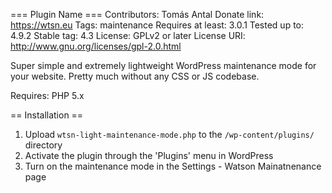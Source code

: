 === Plugin Name ===
Contributors: Tomás Antal
Donate link: https://wtsn.eu
Tags: maintenance
Requires at least: 3.0.1
Tested up to: 4.9.2
Stable tag: 4.3
License: GPLv2 or later
License URI: http://www.gnu.org/licenses/gpl-2.0.html

Super simple and extremely lightweight WordPress maintenance mode for your website.
Pretty much without any CSS or JS codebase.

Requires: PHP 5.x

== Installation ==

1. Upload `wtsn-light-maintenance-mode.php` to the `/wp-content/plugins/` directory
2. Activate the plugin through the 'Plugins' menu in WordPress
3. Turn on the maintenance mode in the Settings - Watson Mainatnenance page

